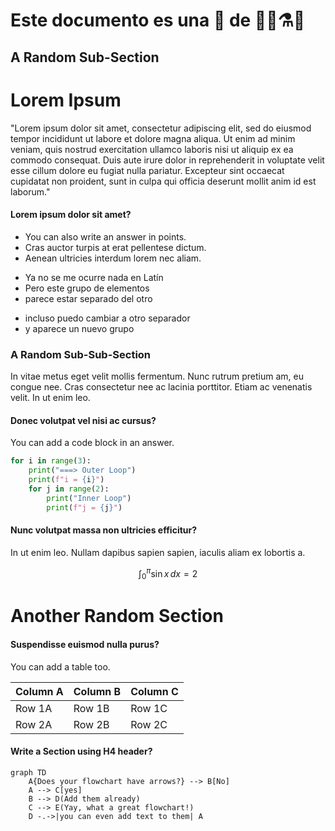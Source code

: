 [comment]: <> (https://showdownjs.com/)

# Este documento es una :rat: de 👨‍🔬⚗️🧪
## A Random Sub-Section

# Lorem Ipsum

"Lorem ipsum dolor sit amet, consectetur adipiscing elit, sed do eiusmod tempor incididunt ut labore et dolore magna aliqua. Ut enim ad minim veniam, quis nostrud exercitation ullamco laboris nisi ut aliquip ex ea commodo consequat. Duis aute irure dolor in reprehenderit in voluptate velit esse cillum dolore eu fugiat nulla pariatur. Excepteur sint occaecat cupidatat non proident, sunt in culpa qui officia deserunt mollit anim id est laborum."

#### Lorem ipsum dolor sit amet?
* You can also write an answer in points.
* Cras auctor turpis at erat pellentese dictum.
* Aenean ultricies interdum lorem nec aliam.
+ Ya no se me ocurre nada en Latín
+ Pero este grupo de elementos
+ parece estar separado del otro
- incluso puedo cambiar a otro separador
- y aparece un nuevo grupo

### A Random Sub-Sub-Section
In vitae metus eget velit mollis fermentum. Nunc rutrum pretium am, eu congue nee. Cras consectetur nee ac lacinia porttitor. Etiam ac venenatis velit. In ut enim leo.
#### Donec volutpat vel nisi ac cursus?
You can add a code block in an answer.
```python renderAs=minted
for i in range(3):
	print("===> Outer Loop")
	print(f"i = {i}")
	for j in range(2):
		print("Inner Loop")
		print(f"j = {j}")
```

#### Nunc volutpat massa non ultricies efficitur?
In ut enim leo. Nullam dapibus sapien sapien, iaculis aliam ex lobortis a.

$$
\int_{0}^{\pi} \sin x \, dx = 2
$$

# Another Random Section
#### Suspendisse euismod nulla purus?
You can add a table too.

| Column A | Column B | Column C |
| -------- | -------- | -------- |
| Row 1A   | Row 1B   | Row 1C   |
| Row 2A   | Row 2B   | Row 2C   |



#### Write a Section using H4 header?
```mermaid
graph TD
    A{Does your flowchart have arrows?} --> B[No]
    A --> C[yes]
    B --> D(Add them already)
    C --> E(Yay, what a great flowchart!)
    D -.->|you can even add text to them| A
```